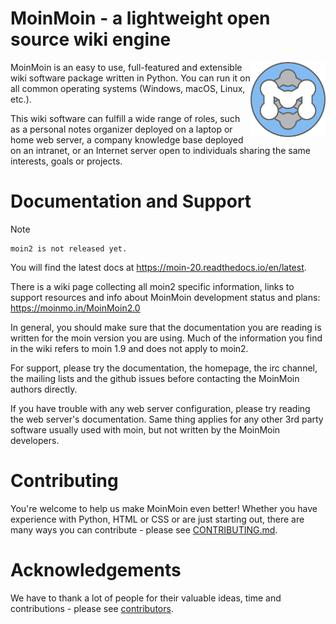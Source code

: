 MoinMoin - a lightweight open source wiki engine
================================================

<img src="src/moin/static/logos/moinmoin.svg" alt="MoinMoin Logo" width="120" align="right">

MoinMoin is an easy to use, full-featured and extensible wiki software package
written in Python. You can run it on all common operating systems (Windows,
macOS, Linux, etc.).

This wiki software can fulfill a wide range of roles, such as a personal notes
organizer deployed on a laptop or home web server, a company knowledge base
deployed on an intranet, or an Internet server open to individuals sharing the
same interests, goals or projects.


Documentation and Support
=========================

> [!NOTE]
    moin2 is not released yet.

You will find the latest docs at https://moin-20.readthedocs.io/en/latest.

There is a wiki page collecting all moin2 specific information, links to
support resources and info about MoinMoin development status and plans:
https://moinmo.in/MoinMoin2.0

In general, you should make sure that the documentation you are reading
is written for the moin version you are using. Much of the information
you find in the wiki refers to moin 1.9 and does not apply to moin2.

For support, please try the documentation, the homepage, the irc channel,
the mailing lists and the github issues before contacting the MoinMoin
authors directly.

If you have trouble with any web server configuration, please try reading
the web server's documentation. Same thing applies for any other 3rd party
software usually used with moin, but not written by the MoinMoin developers.


Contributing
============

You're welcome to help us make MoinMoin even better! Whether you have experience
with Python, HTML or CSS or are just starting out, there are many ways you
can contribute - please see [CONTRIBUTING.md](./CONTRIBUTING.md).


Acknowledgements
================

We have to thank a lot of people for their valuable ideas, time and
contributions - please see [contributors](https://github.com/moinwiki/moin/graphs/contributors).
